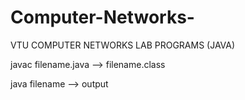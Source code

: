 # Computer-Networks-

VTU COMPUTER NETWORKS LAB PROGRAMS (JAVA)

javac filename.java --> filename.class

java filename --> output

